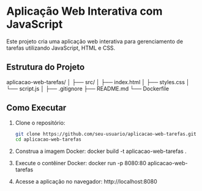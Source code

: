 # Aplicação Web Interativa com JavaScript

Este projeto cria uma aplicação web interativa para gerenciamento de tarefas utilizando JavaScript, HTML e CSS.

## Estrutura do Projeto

aplicacao-web-tarefas/
│
├── src/
│   ├── index.html
│   ├── styles.css
│   └── script.js
│
├── .gitignore
├── README.md
└── Dockerfile

## Como Executar

1. Clone o repositório:
   ```bash
   git clone https://github.com/seu-usuario/aplicacao-web-tarefas.git
   cd aplicacao-web-tarefas

2.  Construa a imagem Docker:
    docker build -t aplicacao-web-tarefas .

3.  Execute o contêiner Docker:
    docker run -p 8080:80 aplicacao-web-tarefas

4.  Acesse a aplicação no navegador:
    http://localhost:8080

    